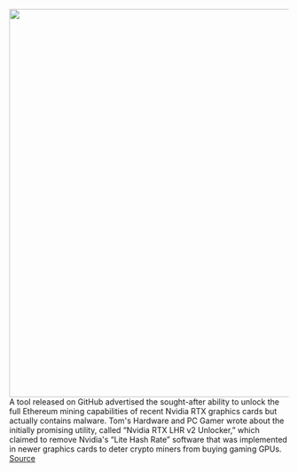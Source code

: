 <img src='https://cdn.vox-cdn.com/thumbor/-Inejxo3-k1fqxkTgJMqLLXewuk=/0x0:2640x1749/1200x800/filters:focal(1109x664:1531x1086)/cdn.vox-cdn.com/uploads/chorus_image/image/70546526/twarren_rtx3080.0.jpg' width='700px' /><br/>
A tool released on GitHub advertised the sought-after ability to unlock the full Ethereum mining capabilities of recent Nvidia RTX graphics cards but actually contains malware. Tom's Hardware and PC Gamer wrote about the initially promising utility, called “Nvidia RTX LHR v2 Unlocker,” which claimed to remove Nvidia's “Lite Hash Rate” software that was implemented in newer graphics cards to deter crypto miners from buying gaming GPUs.
<a href='https://www.theverge.com/2022/2/24/22949480/nvidia-lhr-crypto-ethereum-mining-graphics-cards-tool-malware'> Source <a/>